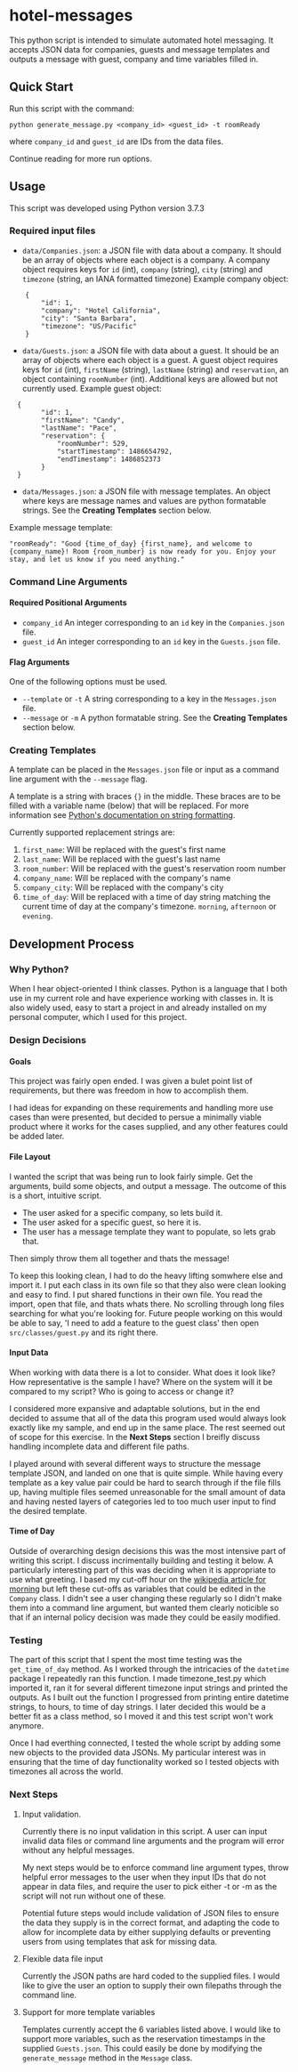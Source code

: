 # hotel-messages
This python script is intended to simulate automated hotel messaging.
It accepts JSON data for companies, guests and message templates and outputs a message with guest, company and time variables filled in.

## Quick Start
Run this script with the command:
```
python generate_message.py <company_id> <guest_id> -t roomReady
```
where `company_id` and `guest_id` are IDs from the data files. 

Continue reading for more run options.

## Usage

This script was developed using Python version 3.7.3

### Required input files
- `data/Companies.json`: a JSON file with data about a company. It should be an array of objects where each object is a company. A company object requires keys for `id` (int), `company` (string), `city` (string) and `timezone` (string, an IANA formatted timezone)
Example company object:
```
    {
        "id": 1,
        "company": "Hotel California",
        "city": "Santa Barbara",
        "timezone": "US/Pacific"
    }
```

- `data/Guests.json`: a JSON file with data about a guest. It should be an array of objects where each object is a guest. A guest object requires keys for `id` (int), `firstName` (string), `lastName` (string) and `reservation`, an object containing `roomNumber` (int). Additional keys are allowed but not currently used.
Example guest object:
```
  {
        "id": 1,
        "firstName": "Candy",
        "lastName": "Pace",
        "reservation": {
            "roomNumber": 529,
            "startTimestamp": 1486654792,
            "endTimestamp": 1486852373
        }
  }
```

- `data/Messages.json`: a JSON file with message templates. An object where keys are message names and values are python formatable strings. See the **Creating Templates** section below.

Example message template:
```
"roomReady": "Good {time_of_day} {first_name}, and welcome to {company_name}! Room {room_number} is now ready for you. Enjoy your stay, and let us know if you need anything."
```

### Command Line Arguments
#### Required Positional Arguments
- `company_id` An integer corresponding to an `id` key in the `Companies.json` file.
- `guest_id` An integer corresponding to an `id` key in the `Guests.json` file.

#### Flag Arguments
One of the following options must be used.
- `--template` or `-t` A string corresponding to a key in the `Messages.json` file.
- `--message` or `-m` A python formatable string. See the **Creating Templates** section below.

### Creating Templates
A template can be placed in the `Messages.json` file or input as a command line argument with the `--message` flag.

A template is a string with braces `{}` in the middle. These braces are to be filled with a variable name (below) that will be replaced. For more information see [Python's documentation on string formatting](https://docs.python.org/3/tutorial/inputoutput.html#the-string-format-method).

Currently supported replacement strings are:
1. `first_name`: Will be replaced with the guest's first name
2. `last_name`: Will be replaced with the guest's last name
3. `room_number`: Will be replaced with the guest's reservation room number
4. `company_name`: Will be replaced with the company's name
5. `company_city`: Will be replaced with the company's city
6. `time_of_day`: Will be replaced with a time of day string matching the current time of day at the company's timezone. `morning`, `afternoon` or `evening`.


## Development Process

### Why Python?
When I hear object-oriented I think classes. Python is a language that I both use in my current role and have experience working with classes in. It is also widely used, easy to start a project in and already installed on my personal computer, which I used for this project.

### Design Decisions

#### Goals

This project was fairly open ended. I was given a bulet point list of requirements, but there was freedom in how to accomplish them.

I had ideas for expanding on these requirements and handling more use cases than were presented, but decided to persue a minimally viable product where it works for the cases supplied, and any other features could be added later.

#### File Layout

I wanted the script that was being run to look fairly simple. Get the arguments, build some objects, and output a message. The outcome of this is a short, intuitive script. 
- The user asked for a specific company, so lets build it.
- The user asked for a specific guest, so here it is.
- The user has a message template they want to populate, so lets grab that.

Then simply throw them all together and thats the message!

To keep this looking clean, I had to do the heavy lifting somwhere else and import it. I put each class in its own file so that they also were clean looking and easy to find. I put shared functions in their own file. You read the import, open that file, and thats whats there. No scrolling through long files searching for what you're looking for. Future people working on this would be able to say, 'I need to add a feature to the guest class' then open `src/classes/guest.py` and its right there. 

#### Input Data

When working with data there is a lot to consider.
What does it look like? 
How representative is the sample I have?
Where on the system will it be compared to my script?
Who is going to access or change it?

I considered more expansive and adaptable solutions, but in the end decided to assume that all of the data this program used would always look exactly like my sample, and end up in the same place. The rest seemed out of scope for this exercise. In the **Next Steps** section I breifly discuss handling incomplete data and different file paths.

I played around with several different ways to structure the message template JSON, and landed on one that is quite simple. While having every template as a key value pair could be hard to search through if the file fills up, having multiple files seemed unreasonable for the small amount of data and having nested layers of categories led to too much user input to find the desired template. 

#### Time of Day

Outside of overarching design decisions this was the most intensive part of writing this script. I discuss incrimentally building and testing it below.
A particularly interesting part of this was deciding when it is appropriate to use what greeting. I based my cut-off hour on the [wikipedia article for morning](https://en.wikipedia.org/wiki/Morning#:~:text=As%20a%20general%20rule%2C%20the,is%20used%20as%20the%20latter.) but left these cut-offs as variables that could be edited in the `Company` class. I didn't see a user changing these regularly so I didn't make them into a command line argument, but wanted them clearly noticible so that if an internal policy decision was made they could be easily modified.


### Testing

The part of this script that I spent the most time testing was the `get_time_of_day` method. As I worked through the intricacies of the `datetime` package I repeatedly ran this function. I made timezone_test.py which imported it, ran it for several different timezone input strings and printed the outputs. As I built out the function I progressed from printing entire datetime strings, to hours, to time of day strings. I later decided this would be a better fit as a class method, so I moved it and this test script won't work anymore.

Once I had everthing connected, I tested the whole script by adding some new objects to the provided data JSONs. My particular interest was in ensuring that the time of day functionality worked so I tested objects with timezones all across the world.

### Next Steps

1. Input validation. 

    Currently there is no input validation in this script.
    A user can input invalid data files or command line arguments and the program will error without any helpful messages. 
    
    My next steps would be to enforce command line argument types, throw helpful error messages to the user when they input IDs that do not appear in data files, and require the user to pick either -t or -m as the script will not run without one of these.

    Potential future steps would include validation of JSON files to ensure the data they supply is in the correct format, and adapting the code to allow for incomplete data by either supplying defaults or preventing users from using templates that ask for missing data.

1. Flexible data file input

    Currently the JSON paths are hard coded to the supplied files. I would like to give the user an option to supply their own filepaths through the command line.

1. Support for more template variables

    Templates currently accept the 6 variables listed above. I would like to support more variables, such as the reservation timestamps in the supplied `Guests.json`. This could easily be done by modifying the `generate_message` method in the `Message` class.